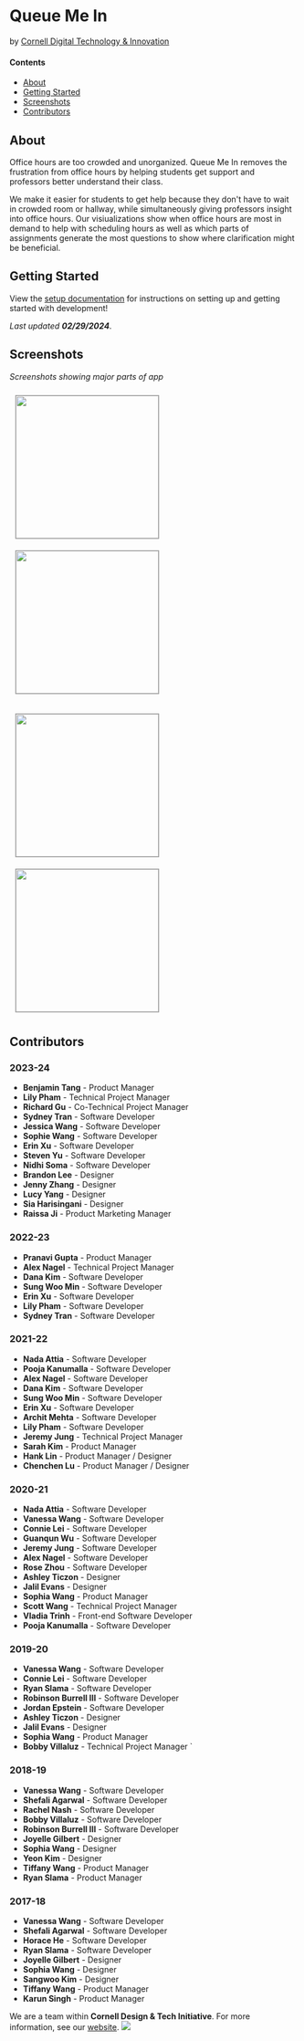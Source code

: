 # Queue Me In
by [Cornell Digital Technology & Innovation](http://cornelldti.org)

#### Contents
  - [About](#about)
  - [Getting Started](#getting-started)
  - [Screenshots](#screenshots)
  - [Contributors](#contributors)

## About
Office hours are too crowded and unorganized. Queue Me In removes the frustration from office hours by helping students get support and professors better understand their class.

We make it easier for students to get help because they don't have to wait in crowded room or hallway, while simultaneously giving professors insight into office hours. Our visiualizations show when office hours are most in demand to help with scheduling hours as well as which parts of assignments generate the most questions to show where clarification might be beneficial.

## Getting Started
View the [setup documentation](./docs/setup.md) for instructions on setting up and getting started with development!

_Last updated **02/29/2024**_.

## Screenshots

_Screenshots showing major parts of app_

<img src="Screenshots/1.png" width="250px" style="margin: 10px; border: 1px rgba(0,0,0,0.4) solid;"> <img src="Screenshots/2.png" width="250px" style="margin: 10px; border: 1px rgba(0,0,0,0.4) solid;">

<img src="Screenshots/3.png" width="250px" style="margin: 10px; border: 1px rgba(0,0,0,0.4) solid;"> <img src="Screenshots/4.png" width="250px" style="margin: 10px; border: 1px rgba(0,0,0,0.4) solid;">

## Contributors

### 2023-24
* **Benjamin Tang** - Product Manager
* **Lily Pham** - Technical Project Manager
* **Richard Gu** - Co-Technical Project Manager
* **Sydney Tran** - Software Developer
* **Jessica Wang** - Software Developer
* **Sophie Wang** - Software Developer
* **Erin Xu** - Software Developer
* **Steven Yu** - Software Developer
* **Nidhi Soma** - Software Developer
* **Brandon Lee** - Designer
* **Jenny Zhang** - Designer
* **Lucy Yang** - Designer
* **Sia Harisingani** - Designer
* **Raissa Ji** - Product Marketing Manager

### 2022-23
* **Pranavi Gupta** - Product Manager
* **Alex Nagel** - Technical Project Manager
* **Dana Kim** - Software Developer
* **Sung Woo Min** - Software Developer
* **Erin Xu** - Software Developer
* **Lily Pham** - Software Developer
* **Sydney Tran** - Software Developer

### 2021-22
* **Nada Attia** - Software Developer
* **Pooja Kanumalla** - Software Developer
* **Alex Nagel** - Software Developer
* **Dana Kim** - Software Developer
* **Sung Woo Min** - Software Developer
* **Erin Xu** - Software Developer
* **Archit Mehta** - Software Developer
* **Lily Pham** - Software Developer
* **Jeremy Jung** - Technical Project Manager
* **Sarah Kim** - Product Manager
* **Hank Lin** - Product Manager / Designer
* **Chenchen Lu** - Product Manager / Designer

### 2020-21
* **Nada Attia** - Software Developer
* **Vanessa Wang** - Software Developer
* **Connie Lei** - Software Developer
* **Guanqun Wu** - Software Developer
* **Jeremy Jung** - Software Developer
* **Alex Nagel** - Software Developer
* **Rose Zhou** - Software Developer
* **Ashley Ticzon** - Designer
* **Jalil Evans** - Designer
* **Sophia Wang** - Product Manager
* **Scott Wang** - Technical Project Manager
* **Vladia Trinh** - Front-end Software Developer
* **Pooja Kanumalla** - Software Developer

### 2019-20
* **Vanessa Wang** - Software Developer
* **Connie Lei** - Software Developer
* **Ryan Slama** - Software Developer
* **Robinson Burrell III** - Software Developer
* **Jordan Epstein** - Software Developer
* **Ashley Ticzon** - Designer
* **Jalil Evans** - Designer
* **Sophia Wang** - Product Manager
* **Bobby Villaluz** - Technical Project Manager
`
### 2018-19
* **Vanessa Wang** - Software Developer
* **Shefali Agarwal** - Software Developer
* **Rachel Nash** - Software Developer
* **Bobby Villaluz** - Software Developer
* **Robinson Burrell III** - Software Developer
* **Joyelle Gilbert** - Designer
* **Sophia Wang** - Designer
* **Yeon Kim** - Designer
* **Tiffany Wang** - Product Manager
* **Ryan Slama** - Product Manager

### 2017-18
* **Vanessa Wang** - Software Developer
* **Shefali Agarwal** - Software Developer
* **Horace He** - Software Developer
* **Ryan Slama** - Software Developer
* **Joyelle Gilbert** - Designer
* **Sophia Wang** - Designer
* **Sangwoo Kim** - Designer
* **Tiffany Wang** - Product Manager
* **Karun Singh** - Product Manager


We are a team within **Cornell Design & Tech Initiative**. For more information, see our [website](https://cornelldti.org/).
<img src="https://raw.githubusercontent.com/cornell-dti/design/main/Branding/Wordmark/Dark%20Text/Transparent/Wordmark-Dark%20Text-Transparent%403x.png">
​
